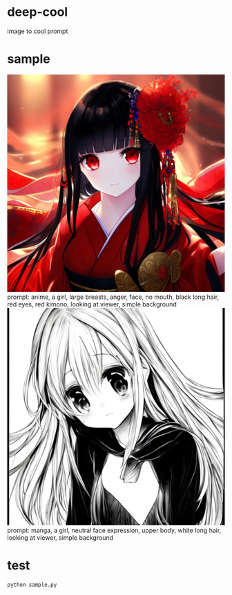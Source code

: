 # deep-cool
image to cool prompt

# sample
![anime](a%20anime%20girl.png)
prompt: anime, a girl, large breasts, anger, face, no mouth, black long hair, red eyes, red kimono, looking at viewer, simple background
![manga](a%20manga%20girl.png)
prompt: manga, a girl, neutral face expression, upper body, white long hair, looking at viewer, simple background

# test
```bash
python sample.py
```